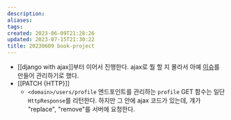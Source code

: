```yaml
---
description:
aliases: 
tags: 
created: 2023-06-09T21:28:26
updated: 2023-07-15T21:30:22
title: 20230609 book-project
---
```

- [[django with ajax]]부터 이어서 진행한다. ajax로 뭘 할 지 몰라서 아예 [이슈](https://github.com/ESTsoft-Book-Project/bookstore/issues/17)를 만들어 관리하기로 했다.
- [[PATCH {HTTP}]]
	- `<domain>/users/profile` 엔드포인트를 관리하는 `profile` GET 함수는 일단 `HttpResponse`를 리턴한다. 하지만 그 안에 ajax 코드가 있는데, 걔가 "replace", "remove"를 서버에 요청한다.
